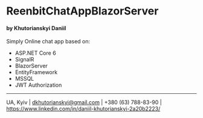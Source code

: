 # ReenbitChatAppBlazorServer

#### by Khutorianskyi Daniil

Simply Online chat app based on: 
- ASP.NET Core 6
- SignalR
- BlazorServer
- EntityFramework
- MSSQL
- JWT Authorization

------------
UA, Kyiv |
dkhutorianskyi@gmail.com |
+380 (63) 788-83-90 |
https://www.linkedin.com/in/daniil-khutorianskyi-2a20b2223/
